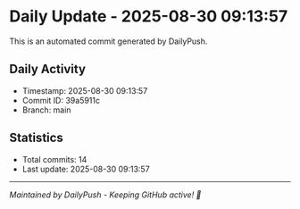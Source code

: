 # Daily Update - 2025-08-30 09:13:57

This is an automated commit generated by DailyPush.

## Daily Activity
- Timestamp: 2025-08-30 09:13:57
- Commit ID: 39a5911c
- Branch: main

## Statistics
- Total commits: 14
- Last update: 2025-08-30 09:13:57

---
*Maintained by DailyPush - Keeping GitHub active! 🚀*
